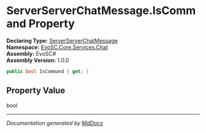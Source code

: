 ﻿<!--  
  <auto-generated>   
    The contents of this file were generated by a tool.  
    Changes to this file may be list if the file is regenerated  
  </auto-generated>   
-->

# ServerServerChatMessage.IsCommand Property

**Declaring Type:** [ServerServerChatMessage](../index.md)  
**Namespace:** [EvoSC.Core.Services.Chat](../../index.md)  
**Assembly:** EvoSC\#  
**Assembly Version:** 1.0.0

```csharp
public bool IsCommand { get; }
```

## Property Value

bool

___

*Documentation generated by [MdDocs](https://github.com/ap0llo/mddocs)*

